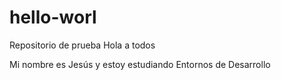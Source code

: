 # hello-worl
Repositorio de prueba
Hola a todos

Mi nombre es Jesús y estoy estudiando Entornos de Desarrollo
